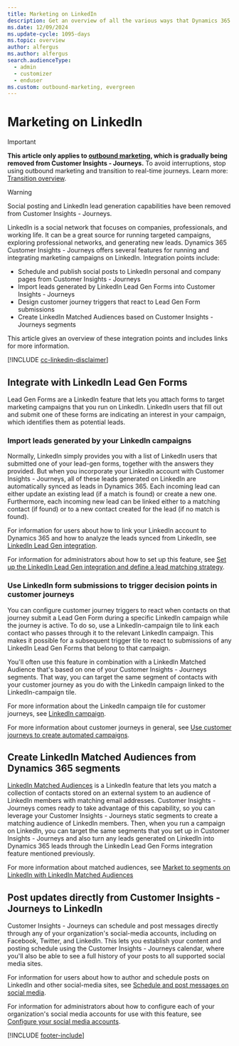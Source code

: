 ```yaml
---
title: Marketing on LinkedIn
description: Get an overview of all the various ways that Dynamics 365 Customer Insights - Journeys can be integrated with the marketing features of LinkedIn.
ms.date: 12/09/2024
ms.update-cycle: 1095-days
ms.topic: overview
author: alfergus
ms.author: alfergus
search.audienceType: 
  - admin
  - customizer
  - enduser
ms.custom: outbound-marketing, evergreen
---
```


# Marketing on LinkedIn

> [!IMPORTANT]
> **This article only applies to [outbound marketing](user-guide.md), which is gradually being removed from Customer Insights - Journeys.** To avoid interruptions, stop using outbound marketing and transition to real-time journeys. Learn more: [Transition overview](transition-overview.md).

> [!WARNING]
> Social posting and LinkedIn lead generation capabilities have been removed from Customer Insights - Journeys.

LinkedIn is a social network that focuses on companies, professionals, and working life. It can be a great source for running targeted campaigns, exploring professional networks, and generating new leads. Dynamics 365 Customer Insights - Journeys offers several features for running and integrating marketing campaigns on LinkedIn. Integration points include:

- Schedule and publish social posts to LinkedIn personal and company pages from Customer Insights - Journeys
- Import leads generated by LinkedIn Lead Gen Forms into Customer Insights - Journeys
- Design customer journey triggers that react to Lead Gen Form submissions
- Create LinkedIn Matched Audiences based on Customer Insights - Journeys segments

This article gives an overview of these integration points and includes links for more information.

[!INCLUDE [cc-linkedin-disclaimer](./includes/cc-linkedin-disclaimer.md)]

## Integrate with LinkedIn Lead Gen Forms

Lead Gen Forms are a LinkedIn feature that lets you attach forms to target marketing campaigns that you run on LinkedIn. LinkedIn users that fill out and submit one of these forms are indicating an interest in your campaign, which identifies them as potential leads.

### Import leads generated by your LinkedIn campaigns

Normally, LinkedIn simply provides you with a list of LinkedIn users that submitted one of your lead-gen forms, together with the answers they provided. But when you incorporate your LinkedIn account with Customer Insights - Journeys, all of these leads generated on LinkedIn are automatically synced as leads in Dynamics 365. Each incoming lead can either update an existing lead (if a match is found) or create a new one. Furthermore, each incoming new lead can be linked either to a matching contact (if found) or to a new contact created for the lead (if no match is found).

For information for users about how to link your LinkedIn account to Dynamics 365 and how to analyze the leads synced from LinkedIn, see [LinkedIn Lead Gen integration](linkedin-lead-gen-integration.md).

For information for administrators about how to set up this feature, see [Set up the LinkedIn Lead Gen integration and define a lead matching strategy](linkedin-configuration.md).

### Use LinkedIn form submissions to trigger decision points in customer journeys

You can configure customer journey triggers to react when contacts on that journey submit a Lead Gen Form during a specific LinkedIn campaign while the journey is active. To do so, use a LinkedIn-campaign tile to link each contact who passes through it to the relevant LinkedIn campaign. This makes it possible for a subsequent trigger tile to react to submissions of any LinkedIn Lead Gen Forms that belong to that campaign.

You'll often use this feature in combination with a LinkedIn Matched Audience that's based on one of your Customer Insights - Journeys segments. That way, you can target the same segment of contacts with your customer journey as you do with the LinkedIn campaign linked to the LinkedIn-campaign tile.

For more information about the LinkedIn campaign tile for customer journeys, see [LinkedIn campaign](customer-journey-tiles-reference.md#actions).

For more information about customer journeys in general, see [Use customer journeys to create automated campaigns](customer-journeys-create-automated-campaigns.md).

## Create LinkedIn Matched Audiences from Dynamics 365 segments

[LinkedIn Matched Audiences](https://www.linkedin.com/help/lms/answer/86492/linkedin-matched-audiences-overview?lang=en) is a LinkedIn feature that lets you match a collection of contacts stored on an external system to an audience of LinkedIn members with matching email addresses. Customer Insights - Journeys comes ready to take advantage of this capability, so you can leverage your Customer Insights - Journeys static segments to create a matching audience of LinkedIn members. Then, when you run a campaign on LinkedIn, you can target the same segments that you set up in Customer Insights - Journeys and also turn any leads generated on LinkedIn into Dynamics 365 leads through the LinkedIn Lead Gen Forms integration feature mentioned previously.

For more information about matched audiences, see [Market to segments on LinkedIn with LinkedIn Matched Audiences](linkedin-matched-audience.md)

## Post updates directly from Customer Insights - Journeys to LinkedIn

Customer Insights - Journeys can schedule and post messages directly through any of your organization's social-media accounts, including on Facebook, Twitter, and LinkedIn. This lets you establish your content and posting schedule using the Customer Insights - Journeys calendar, where you'll also be able to see a full history of your posts to all supported social media sites.

For information for users about how to author and schedule posts on LinkedIn and other social-media sites, see [Schedule and post messages on social media](social-posting.md).

For information for administrators about how to configure each of your organization's social media accounts for use with this feature, see [Configure your social media accounts](mkt-settings-social-media.md).

[!INCLUDE [footer-include](./includes/footer-banner.md)]
